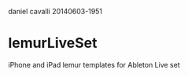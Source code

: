 daniel cavalli
20140603-1951

lemurLiveSet
============

iPhone and iPad lemur templates for Ableton Live set
